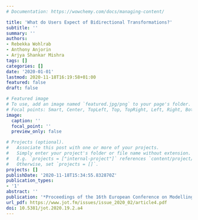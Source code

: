 ```yaml
---
# Documentation: https://wowchemy.com/docs/managing-content/

title: 'What do Users Expect of Bidirectional Transformations?'
subtitle: ''
summary: ''
authors:
- Rebekka Wohlrab
- Anthony Anjorin
- Arjya Shankar Mishra
tags: []
categories: []
date: '2020-01-01'
lastmod: 2020-11-18T16:19:58+01:00
featured: false
draft: false

# Featured image
# To use, add an image named `featured.jpg/png` to your page's folder.
# Focal points: Smart, Center, TopLeft, Top, TopRight, Left, Right, BottomLeft, Bottom, BottomRight.
image:
  caption: ''
  focal_point: ''
  preview_only: false

# Projects (optional).
#   Associate this post with one or more of your projects.
#   Simply enter your project's folder or file name without extension.
#   E.g. `projects = ["internal-project"]` references `content/project/deep-learning/index.md`.
#   Otherwise, set `projects = []`.
projects: []
publishDate: '2020-11-18T15:34:55.832870Z'
publication_types:
- '1'
abstract: ''
publication: '*Proceedings of the 16th European Conference on Modelling Foundations and Applications (ECMFA 2020)*'
url_pdf: https://www.jot.fm/issues/issue_2020_02/article4.pdf
doi: 10.5381/jot.2020.19.2.a4
---
```

